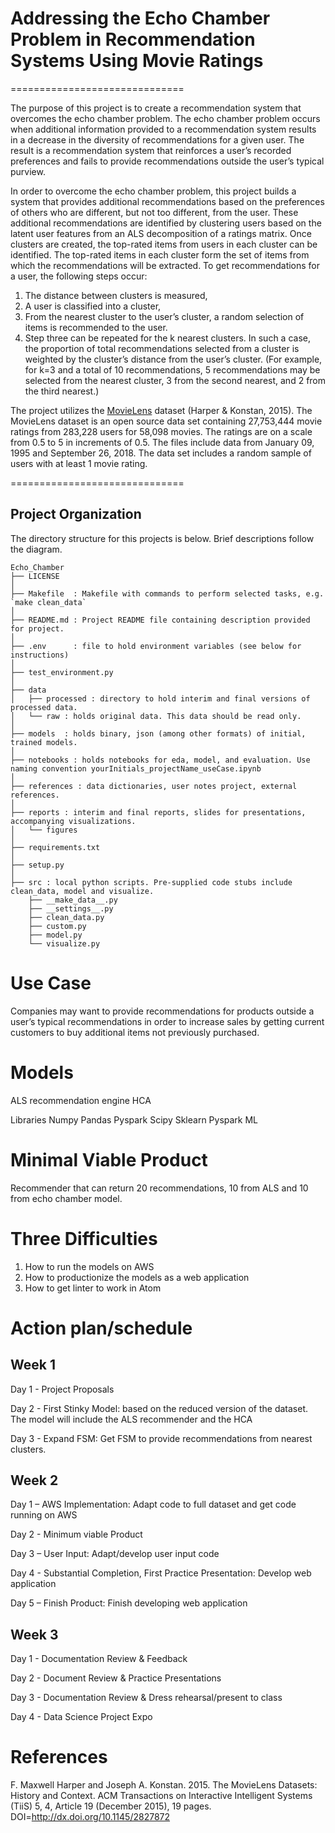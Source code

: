# Addressing the Echo Chamber Problem in Recommendation Systems Using Movie Ratings
==============================

The purpose of this project is to create a recommendation system that overcomes the echo chamber problem.  The echo chamber problem occurs when additional information provided to a recommendation system results in a decrease in the diversity of recommendations for a given user.  The result is a recommendation system that reinforces a user’s recorded preferences and fails to provide recommendations outside the user’s typical purview. 

In order to overcome the echo chamber problem, this project builds a system that provides additional recommendations based on the preferences of others who are different, but not too different, from the user.  These additional recommendations are identified by clustering users based on the latent user features from an ALS decomposition of a ratings matrix. Once clusters are created, the top-rated items from users in each cluster can be identified. The top-rated items in each cluster form the set of items from which the recommendations will be extracted.  To get recommendations for a user, the following steps occur:
1.	The distance between clusters is measured,
2.	A user is classified into a cluster,
3.	From the nearest cluster to the user’s cluster, a random selection of items is recommended to the user.
4.	Step three can be repeated for the k nearest clusters.  In such a case, the proportion of total recommendations selected from a cluster is weighted by the cluster’s distance from the user’s cluster. (For example, for k=3 and a total of 10 recommendations, 5 recommendations may be selected from the nearest cluster, 3 from the second nearest, and 2 from the third nearest.)

The project utilizes the [MovieLens](https://grouplens.org/datasets/movielens/) dataset (Harper & Konstan, 2015).  The MovieLens dataset is an open source data set containing 27,753,444 movie ratings from 283,228 users for 58,098 movies. The ratings are on a scale from 0.5 to 5 in increments of 0.5. The files include data from 
January 09, 1995 and September 26, 2018.  The data set includes a random sample of users with at least 1 movie rating. 



==============================

Project Organization
------------
The directory structure for this projects is below. Brief descriptions follow the diagram.

```
Echo_Chamber
├── LICENSE
│
├── Makefile  : Makefile with commands to perform selected tasks, e.g. `make clean_data`
│
├── README.md : Project README file containing description provided for project.
│
├── .env      : file to hold environment variables (see below for instructions)
│
├── test_environment.py
│
├── data
│   ├── processed : directory to hold interim and final versions of processed data.
│   └── raw : holds original data. This data should be read only.
│
├── models  : holds binary, json (among other formats) of initial, trained models.
│
├── notebooks : holds notebooks for eda, model, and evaluation. Use naming convention yourInitials_projectName_useCase.ipynb
│
├── references : data dictionaries, user notes project, external references.
│
├── reports : interim and final reports, slides for presentations, accompanying visualizations.
│   └── figures
│
├── requirements.txt
│
├── setup.py
│
├── src : local python scripts. Pre-supplied code stubs include clean_data, model and visualize.
    ├── __make_data__.py
    ├── __settings__.py
    ├── clean_data.py
    ├── custom.py
    ├── model.py
    └── visualize.py

```

# Use Case
Companies may want to provide recommendations for products outside a user’s typical recommendations in order to increase sales by getting current customers to buy additional items not previously purchased.

# Models
ALS recommendation engine
HCA

Libraries
Numpy 
Pandas
Pyspark
Scipy
Sklearn
Pyspark ML

# Minimal Viable Product
Recommender that can return 20 recommendations, 10 from ALS and 10 from echo chamber model.

# Three Difficulties
1.	How to run the models on AWS
2.	How to productionize the models as a web application
3.	How to get linter to work in Atom

# Action plan/schedule 
## Week 1
Day 1 - Project Proposals

Day 2 - First Stinky Model: based on the reduced version of the dataset. The model will include the ALS recommender and the HCA

Day 3 -  Expand FSM: Get FSM to provide recommendations from nearest clusters.

## Week 2

Day 1 – AWS Implementation: Adapt code to full dataset and get code running on AWS

Day 2 - Minimum viable Product 

Day 3 – User Input: Adapt/develop user input code

Day 4 - Substantial Completion, First Practice Presentation: Develop web application

Day 5 – Finish Product: Finish developing web application

## Week 3 

Day 1 	- Documentation Review & Feedback

Day 2   - Document Review & Practice Presentations

Day 3 	- Documentation Review & Dress rehearsal/present to class

Day 4 - Data Science Project Expo

# References
F. Maxwell Harper and Joseph A. Konstan. 2015. The MovieLens Datasets: History and Context. ACM Transactions on Interactive Intelligent Systems (TiiS) 5, 4, Article 19 (December 2015), 19 pages. DOI=http://dx.doi.org/10.1145/2827872

